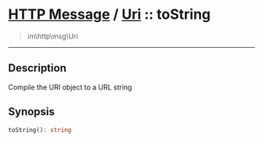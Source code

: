 # [HTTP Message](http.md) / [Uri](http-Uri.md) :: toString
 > im\http\msg\Uri
____

## Description
Compile the URI object to a URL string

## Synopsis
```php
toString(): string
```
